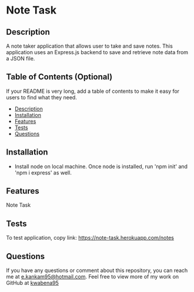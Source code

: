 # Note Task

  ## Description
  A note taker application that allows user to take and save notes. This application uses an Express.js backend to save and retrieve note data from a JSON file.
    
  ## Table of Contents (Optional)
  If your README is very long, add a table of contents to make it easy for users to find what they need.
  * [Description](#description)
  * [Installation](#installation)
  * [Features](#features)
  * [Tests](#tests)
  * [Questions](#questions)
 

   
    
  ## Installation
  * Install node on local machine. Once node is installed, run 'npm init' and 'npm i express' as well.

  ## Features
  Note Task
    

  ## Tests
  To test application, copy link: https://note-task.herokuapp.com/notes

  ## Questions
  If you have any questions or comment about this repository, you can reach me at [e.kankam95@hotmail.com](mailto:e.kankam95@hotmail.com).
  Feel free to view more of my work on GitHub at [kwabena95](https://github.com/kwabena95)
  
